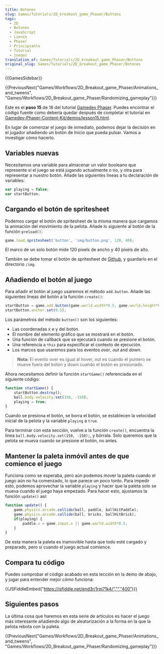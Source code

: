 ```yaml
---
title: Botones
slug: Games/Tutorials/2D_breakout_game_Phaser/Buttons
tags:
  - 2D
  - Botones
  - JavaScript
  - Lienzo
  - Phaser
  - Principiante
  - Tutorial
  - juegos
translation_of: Games/Tutorials/2D_breakout_game_Phaser/Buttons
original_slug: Games/Tutorials/2D_breakout_game_Phaser/Botones
---
```


{{GamesSidebar}}

{{PreviousNext("Games/Workflows/2D_Breakout_game_Phaser/Animations_and_tweens", "Games/Workflows/2D_Breakout_game_Phaser/Randomizing_gameplay")}}

Este es el **paso 15** de 16 del tutorial [Gamedev Phaser](/es/docs/Games/Workflows/2D_Breakout_game_Phaser). Puedes encontrar el código fuente como debería quedar después de completar el tutorial en [Gamedev-Phaser-Content-Kit/demos/lesson15.html](https://github.com/end3r/Gamedev-Phaser-Content-Kit/blob/gh-pages/demos/lesson15.html).

En lugar de comenzar el juego de inmediato, podemos dejar la decisión en el jugador añadiendo un botón de Inicio que pueda pulsar. Vamos a investigar cómo hacerlo.

## Variables nuevas

Necesitamos una variable para almacenar un valor booleano que represente si el juego se está jugando actualmente o no, y otra para representar a nuestro botón. Añade las siguientes lineas a tu declaración de variables:

```js
var playing = false;
var startButton;
```

## Cargando el botón de spritesheet

Podemos cargar el botón de spritesheet de la misma manera que cargamos la animación del movimiento de la pelota. Añade lo siguiente al botón de la función `preload()`:

```js
game.load.spritesheet('button', 'img/button.png', 120, 40);
```

El marco de un solo botón mide 120 pixels de ancho y 40 pixels de alto.

También se debe tomar el botón de spritesheet de [Github](https://github.com/end3r/Gamedev-Phaser-Content-Kit/blob/gh-pages/demos/img/button.png), y guardarlo en el directorio `/img`.

## Añadiendo el botón al juego

Para añadir el botón al juego usaremos el método `add.button`. Añade las siguientes lineas del botón a la función `create()`:

```js
startButton = game.add.button(game.world.width*0.5, game.world.height*0.5, 'button', startGame, this, 1, 0, 2);
startButton.anchor.set(0.5);
```

Los parámetros del método `button()` son los siguientes:

- Las coordenadas x e y del botón.
- El nombre del elemento gráfico que se mostrará en el botón.
- Una función de callback que se ejecutará cuando se presione el botón.
- Una referencia a `this` para especificar el contexto de ejecución.
- Los marcos que usaremos para los eventos _over_, _out_ and _down_.

> **Nota:** El evento over es igual al hover, out es cuando el puntero se mueve fuera del botón y down cuando el botón es presionado.

Ahora necesitamos definir la función `startGame()` referenciada en el siguiente código:

```js
function startGame() {
    startButton.destroy();
    ball.body.velocity.set(150, -150);
    playing = true;
}
```

Cuando se presiona el botón, se borra el botón, se establecen la velocidad inicial de la pelota y la variable `playing` a `true`.

Para terminar con esta sección, vuelve a la función `create()`, encuentra la linea `ball.body.velocity.set(150, -150);`, y bórrala. Solo queremos que la pelota se mueva cuando se presione el botón, no antes.

## Mantener la paleta inmóvil antes de que comience el juego

Funciona como se esperaba, pero aún podemos mover la paleta cuando el juego aún no ha comenzado, lo que parece un poco tonto. Para impedir esto, podemos aprovechar la variable `playing` y hacer que la paleta solo se mueva cuando el juego haya empezado. Para hacer esto, ajustamos la función `update()` así:

```js
function update() {
    game.physics.arcade.collide(ball, paddle, ballHitPaddle);
    game.physics.arcade.collide(ball, bricks, ballHitBrick);
    if(playing) {
        paddle.x = game.input.x || game.world.width*0.5;
    }
}
```

De esta manera la paleta es inamovible hasta que todo esté cargado y preparado, pero sí cuando el juego actual comience.

## Compara tu código

Puedes comprobar el código acabado en esta lección en la demo de abajo, y jugar para entender mejor cómo funciona:

{{JSFiddleEmbed("https://jsfiddle.net/end3r/1rpj71k4/","","400")}}

## Siguientes pasos

La última cosa que haremos en esta serie de artículos es hacer el juego más interesante añadiendo algo de aleatorización a la forma en la que la pelota rebota con la paleta.

{{PreviousNext("Games/Workflows/2D_Breakout_game_Phaser/Animations_and_tweens", "Games/Workflows/2D_Breakout_game_Phaser/Randomizing_gameplay")}}
